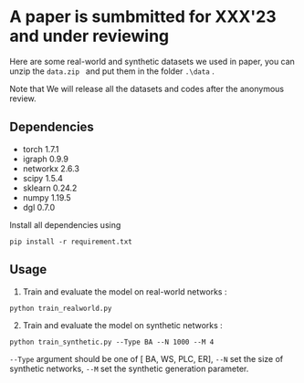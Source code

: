 # A paper is sumbmitted for XXX'23 and under reviewing


Here are some real-world and synthetic datasets we used in paper, you can unzip the ```data.zip ``` and put them in the folder ```.\data``` . 

Note that We will release all the datasets and codes after the anonymous review.

## Dependencies

- torch 1.7.1
- igraph 0.9.9
- networkx 2.6.3
- scipy 1.5.4
- sklearn 0.24.2
- numpy 1.19.5
- dgl 0.7.0

Install all dependencies using
```
pip install -r requirement.txt
```


## Usage
1.  Train and evaluate the model on real-world networks :

```
python train_realworld.py
```

2.  Train and evaluate the model on synthetic networks :

```
python train_synthetic.py --Type BA --N 1000 --M 4
```
`--Type` argument should be one of [ BA, WS, PLC, ER], `--N` set the size of synthetic networks, `--M` set the synthetic generation parameter.  

